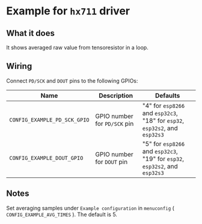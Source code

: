 # Example for `hx711` driver

## What it does

It shows averaged raw value from tensoresistor in a loop.

## Wiring

Connect `PD/SCK` and `DOUT` pins to the following GPIOs:

| Name | Description | Defaults |
|------|-------------|----------|
| `CONFIG_EXAMPLE_PD_SCK_GPIO` | GPIO number for `PD/SCK` pin | "4" for `esp8266` and `esp32c3`, "18" for `esp32`, `esp32s2`, and `esp32s3` |
| `CONFIG_EXAMPLE_DOUT_GPIO` | GPIO number for `DOUT` pin | "5" for `esp8266` and `esp32c3`, "19" for `esp32`, `esp32s2`, and `esp32s3` |

## Notes

Set averaging samples under `Example configuration` in `menuconfig` ( `CONFIG_EXAMPLE_AVG_TIMES` ). The default is 5.
